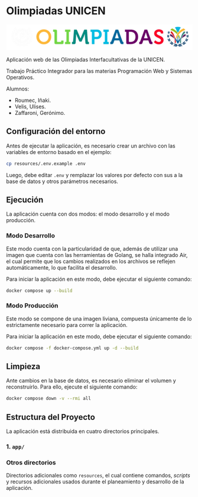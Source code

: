 # Olimpiadas UNICEN

![logo](resources/logo.png)

Aplicación web de las Olimpiadas Interfacultativas de la UNICEN.

Trabajo Práctico Integrador para las materias Programación Web y Sistemas Operativos.

Alumnos:

- Roumec, Iñaki.
- Velis, Ulises.
- Zaffaroni, Gerónimo.

## Configuración del entorno

Antes de ejecutar la aplicación, es necesario crear un archivo con las variables de entorno basado en el ejemplo:

```bash
cp resources/.env.example .env
```

Luego, debe editar `.env` y remplazar los valores por defecto con sus a la base de datos y otros parámetros necesarios.

## Ejecución

La aplicación cuenta con dos modos: el modo desarrollo y el modo producción.

### Modo Desarrollo

Este modo cuenta con la particularidad de que, además de utilizar una imagen que cuenta con las herramientas de Golang, se halla integrado Air, el cual permite que los cambios realizados en los archivos se reflejen automáticamente, lo que facilita el desarrollo.

Para iniciar la aplicación en este modo, debe ejecutar el siguiente comando:

```bash
docker compose up --build
```

### Modo Producción

Este modo se compone de una imagen liviana, compuesta únicamente de lo estrictamente necesario para correr la aplicación.

Para iniciar la aplicación en este modo, debe ejecutar el siguiente comando:

```bash
docker compose -f docker-compose.yml up -d --build
```

## Limpieza

Ante cambios en la base de datos, es necesario eliminar el volumen y reconstruirlo. Para ello, ejecute el siguiente comando:

```sh
docker compose down -v --rmi all
```

## Estructura del Proyecto

La aplicación está distribuida en cuatro directorios principales.

### 1. `app/`

### Otros directorios

Directorios adicionales como `resources`, el cual contiene comandos, _scripts_ y recursos adicionales usados durante el planeamiento y desarrollo de la aplicación.
